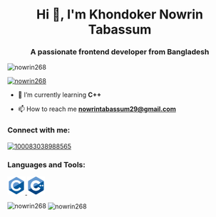 <h1 align="center">Hi 👋, I'm Khondoker Nowrin Tabassum</h1>
<h3 align="center">A passionate frontend developer from Bangladesh</h3>

<p align="left"> <img src="https://komarev.com/ghpvc/?username=nowrin268&label=Profile%20views&color=0e75b6&style=flat" alt="nowrin268" /> </p>

<p align="left"> <a href="https://github.com/ryo-ma/github-profile-trophy"><img src="https://github-profile-trophy.vercel.app/?username=nowrin268" alt="nowrin268" /></a> </p>

- 🌱 I’m currently learning **C++**

- 📫 How to reach me **nowrintabassum29@gmail.com**

<h3 align="left">Connect with me:</h3>
<p align="left">
<a href="https://fb.com/100083038988565" target="blank"><img align="center" src="https://raw.githubusercontent.com/rahuldkjain/github-profile-readme-generator/master/src/images/icons/Social/facebook.svg" alt="100083038988565" height="30" width="40" /></a>
</p>

<h3 align="left">Languages and Tools:</h3>
<p align="left"> <a href="https://www.cprogramming.com/" target="_blank" rel="noreferrer"> <img src="https://raw.githubusercontent.com/devicons/devicon/master/icons/c/c-original.svg" alt="c" width="40" height="40"/> </a> <a href="https://www.w3schools.com/cpp/" target="_blank" rel="noreferrer"> <img src="https://raw.githubusercontent.com/devicons/devicon/master/icons/cplusplus/cplusplus-original.svg" alt="cplusplus" width="40" height="40"/> </a> </p>

<p><img align="left" src="https://github-readme-stats.vercel.app/api/top-langs?username=nowrin268&show_icons=true&locale=en&layout=compact" alt="nowrin268" /></p>

<p>&nbsp;<img align="center" src="https://github-readme-stats.vercel.app/api?username=nowrin268&show_icons=true&locale=en" alt="nowrin268" /></p>
